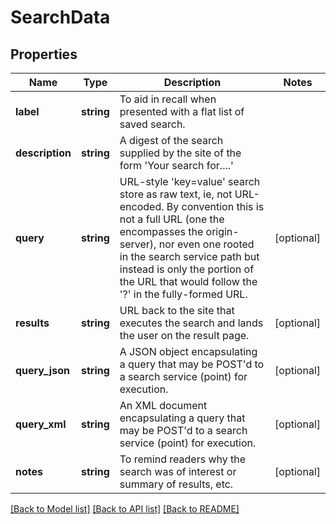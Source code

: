 # SearchData

## Properties
Name | Type | Description | Notes
------------ | ------------- | ------------- | -------------
**label** | **string** | To aid in recall when presented with a flat list of saved search. | 
**description** | **string** | A digest of the search supplied by the site of the form &#39;Your search for....&#39; | 
**query** | **string** | URL-style &#39;key&#x3D;value&#39; search store as raw text, ie, not URL-encoded. By convention this is not a full URL (one the encompasses the origin-server), nor even one rooted in the search service path but instead is only the portion of the URL that would follow the &#39;?&#39; in the fully-formed URL. | [optional] 
**results** | **string** | URL back to the site that executes the search and lands the user on the result page. | [optional] 
**query_json** | **string** | A JSON object encapsulating a query that may be POST&#39;d to a search service (point) for execution. | [optional] 
**query_xml** | **string** | An XML document encapsulating a query that may be POST&#39;d to a search service (point) for execution. | [optional] 
**notes** | **string** | To remind readers why the search was of interest or summary of results, etc. | [optional] 

[[Back to Model list]](../README.md#documentation-for-models) [[Back to API list]](../README.md#documentation-for-api-endpoints) [[Back to README]](../README.md)


